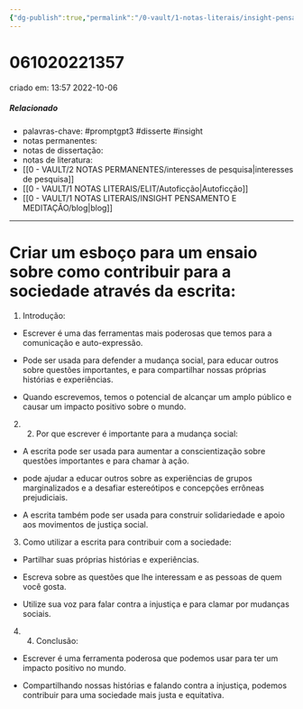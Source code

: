 ```yaml
---
{"dg-publish":true,"permalink":"/0-vault/1-notas-literais/insight-pensamento-e-meditacao/061020221357/","tags":["promptgpt3","disserte","insight"],"dgHomeLink":true,"dgShowLocalGraph":true,"dgShowFileTree":true,"dgEnableSearch":true,"noteIcon":""}
---
```


# 061020221357
criado em: 13:57 2022-10-06

##### Relacionado
- palavras-chave: #promptgpt3 #disserte #insight 
- notas permanentes: 
- notas de dissertação:
- notas de literatura: 
- [[0 - VAULT/2 NOTAS PERMANENTES/interesses de pesquisa\|interesses de pesquisa]]
- [[0 - VAULT/1 NOTAS LITERAIS/ELIT/Autoficção\|Autoficção]]
- [[0 - VAULT/1 NOTAS LITERAIS/INSIGHT PENSAMENTO E MEDITAÇÃO/blog\|blog]]

---
# Criar um esboço para um ensaio sobre como contribuir para a sociedade através da escrita:

1. Introdução:

- Escrever é uma das ferramentas mais poderosas que temos para a comunicação e auto-expressão.

- Pode ser usada para defender a mudança social, para educar outros sobre questões importantes, e para compartilhar nossas próprias histórias e experiências.

- Quando escrevemos, temos o potencial de alcançar um amplo público e causar um impacto positivo sobre o mundo.

2. 2. Por que escrever é importante para a mudança social:

- A escrita pode ser usada para aumentar a conscientização sobre questões importantes e para chamar à ação.

- pode ajudar a educar outros sobre as experiências de grupos marginalizados e a desafiar estereótipos e concepções errôneas prejudiciais.

- A escrita também pode ser usada para construir solidariedade e apoio aos movimentos de justiça social.

3. Como utilizar a escrita para contribuir com a sociedade:

- Partilhar suas próprias histórias e experiências.

- Escreva sobre as questões que lhe interessam e as pessoas de quem você gosta.

- Utilize sua voz para falar contra a injustiça e para clamar por mudanças sociais.

4. 4. Conclusão:

- Escrever é uma ferramenta poderosa que podemos usar para ter um impacto positivo no mundo.

- Compartilhando nossas histórias e falando contra a injustiça, podemos contribuir para uma sociedade mais justa e equitativa.
